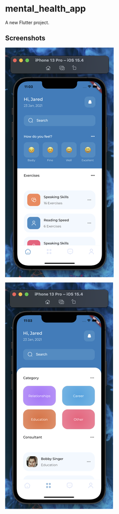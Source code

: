# mental_health_app

A new Flutter project.

## Screenshots

![app](https://github.com/Masupa/flutter-mini-projects/blob/b8328b5a45a5b365be7312c94364119648a38a11/dribble_clone_app/assets/screenshots/home.png)

![app](https://github.com/Masupa/flutter-mini-projects/blob/b8328b5a45a5b365be7312c94364119648a38a11/dribble_clone_app/assets/screenshots/categories.png)
